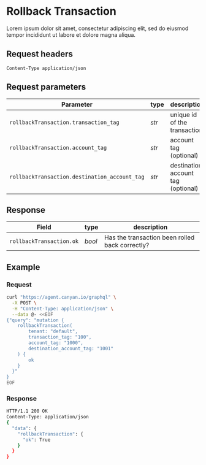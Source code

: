 # Rollback Transaction
Lorem ipsum dolor sit amet, consectetur adipiscing elit, sed do eiusmod tempor incididunt ut labore et dolore magna aliqua. 

## Request headers
```Content-Type	application/json```

## Request parameters
| Parameter | type | description |
|-|-|-|
|`rollbackTransaction.transaction_tag`| *str* | unique id of the transaction |
|`rollbackTransaction.account_tag` |	*str*	| account tag (optional) |
|`rollbackTransaction.destination_account_tag`	| *str*	| destination account tag (optional) |

## Response
| Field | type | description |
|-|-|-|
|`rollbackTransaction.ok` | *bool* | Has the transaction been rolled back correctly? |

## Example
### Request
```bash
curl "https://agent.canyan.io/graphql" \
  -X POST \
  -H "Content-Type: application/json" \
  --data @- <<EOF
{"query": "mutation {
    rollbackTransaction(
        tenant: "default",
        transaction_tag: "100",
        account_tag: "1000",
        destination_account_tag: "1001"
    ) {
        ok
    }
  }"
}
EOF
```

### Response
```bash
HTTP/1.1 200 OK
Content-Type: application/json
{
  "data": {
    "rollbackTransaction": { 
      "ok": True 
    }
  }
}
```
